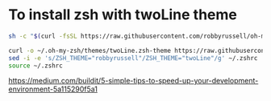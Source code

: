 # To install zsh with twoLine theme

```bash
sh -c "$(curl -fsSL https://raw.githubusercontent.com/robbyrussell/oh-my-zsh/master/tools/install.sh)"

curl -o ~/.oh-my-zsh/themes/twoLine.zsh-theme https://raw.githubusercontent.com/richardtbell/zsh-twoLine-theme/master/twoLine.zsh-theme 
sed -i -e 's/ZSH_THEME="robbyrussell"/ZSH_THEME="twoLine"/g' ~/.zshrc
source ~/.zshrc
```

https://medium.com/buildit/5-simple-tips-to-speed-up-your-development-environment-5a115290f5a1
